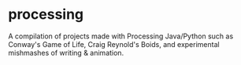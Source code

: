 # processing
A compilation of projects made with Processing Java/Python such as Conway's Game of Life, Craig Reynold's Boids, and experimental mishmashes of writing & animation.

